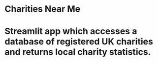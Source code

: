 # Charities Near Me
# Streamlit app which accesses a database of registered UK charities and returns local charity statistics.
